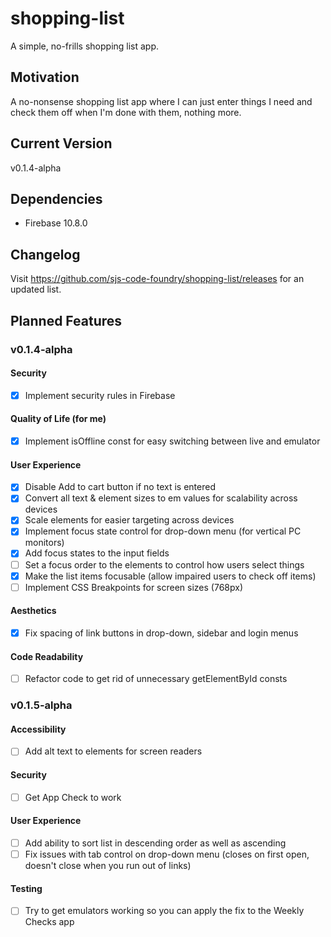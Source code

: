 # shopping-list
A simple, no-frills shopping list app.
## Motivation
A no-nonsense shopping list app where I can just enter things I need and check them off when I'm done with them, nothing more.
## Current Version
v0.1.4-alpha
## Dependencies
- Firebase 10.8.0
## Changelog
Visit https://github.com/sjs-code-foundry/shopping-list/releases for an updated list.
## Planned Features
### v0.1.4-alpha
#### Security
- [x] Implement security rules in Firebase
#### Quality of Life (for me)
- [x] Implement isOffline const for easy switching between live and emulator
#### User Experience
- [x] Disable Add to cart button if no text is entered
- [x] Convert all text & element sizes to em values for scalability across devices
- [x] Scale elements for easier targeting across devices
- [x] Implement focus state control for drop-down menu (for vertical PC monitors)
- [x] Add focus states to the input fields
- [ ] Set a focus order to the elements to control how users select things
- [x] Make the list items focusable (allow impaired users to check off items)
- [ ] Implement CSS Breakpoints for screen sizes (768px)
#### Aesthetics
- [x] Fix spacing of link buttons in drop-down, sidebar and login menus
#### Code Readability
- [ ] Refactor code to get rid of unnecessary getElementById consts
### v0.1.5-alpha
#### Accessibility
- [ ] Add alt text to elements for screen readers
#### Security
- [ ] Get App Check to work
#### User Experience
- [ ] Add ability to sort list in descending order as well as ascending
- [ ] Fix issues with tab control on drop-down menu (closes on first open, doesn't close when you run out of links)
#### Testing
- [ ] Try to get emulators working so you can apply the fix to the Weekly Checks app
